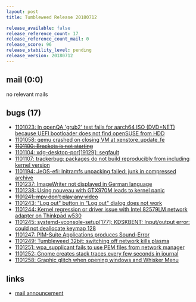 ```yaml
---
layout: post
title: Tumbleweed Release 20180712

release_available: false
release_reference_count: 17
release_reference_count_mail: 0
release_score: 96
release_stability_level: pending
release_version: 20180712
---
```


## mail (0:0)

no relevant mails

## bugs (17)

<!--more-->

- [1101023: In openQA 'grub2' test fails for aarch64 ISO (DVD+NET)  because UEFI bootloader does not find openSUSE from HDD](https://bugzilla.opensuse.org/show_bug.cgi?id=1101023)
- [1101058: qemu crashed on closing VM at xenstore_update_fe](https://bugzilla.opensuse.org/show_bug.cgi?id=1101058)
- ~~[1101100: Brackets is not starting](https://bugzilla.opensuse.org/show_bug.cgi?id=1101100)~~
- [1101104: xdg-desktop-por\[19129\]: segfault](https://bugzilla.opensuse.org/show_bug.cgi?id=1101104)
- [1101107: trackerbug: packages do not build reproducibly from including kernel version](https://bugzilla.opensuse.org/show_bug.cgi?id=1101107)
- [1101194: JeOS-efi: Initramfs unpacking failed: junk in compressed archive](https://bugzilla.opensuse.org/show_bug.cgi?id=1101194)
- [1101237: ImageWriter not displayed in German language](https://bugzilla.opensuse.org/show_bug.cgi?id=1101237)
- [1101238: Using nouveau with GTX970M leads to kernel panic](https://bugzilla.opensuse.org/show_bug.cgi?id=1101238)
- ~~[1101241: mpv don't play any video](https://bugzilla.opensuse.org/show_bug.cgi?id=1101241)~~
- [1101243: "Log out" button in "Log out" dialog does not work](https://bugzilla.opensuse.org/show_bug.cgi?id=1101243)
- [1101244: Kernel regression or driver issue with Intel 82579LM network adapter on Thinkpad w530](https://bugzilla.opensuse.org/show_bug.cgi?id=1101244)
- [1101245: systemd-vconsole-setup\[177\]: KDSKBENT: Input/output error: could not deallocate keymap 128](https://bugzilla.opensuse.org/show_bug.cgi?id=1101245)
- [1101247: PIM-Suite Applications produces Sound-Error](https://bugzilla.opensuse.org/show_bug.cgi?id=1101247)
- [1101249: Tumbleweed 32bit: switching off network kills plasma](https://bugzilla.opensuse.org/show_bug.cgi?id=1101249)
- [1101251: wpa_supplicant fails to use PEM files from network manager](https://bugzilla.opensuse.org/show_bug.cgi?id=1101251)
- [1101252: Gnome creates stack traces every few seconds in journal](https://bugzilla.opensuse.org/show_bug.cgi?id=1101252)
- [1101258: Graphic glitch when opening windows and Whisker Menu](https://bugzilla.opensuse.org/show_bug.cgi?id=1101258)



## links

- [mail announcement](https://lists.opensuse.org/opensuse-factory/2018-07/msg00093.html)
